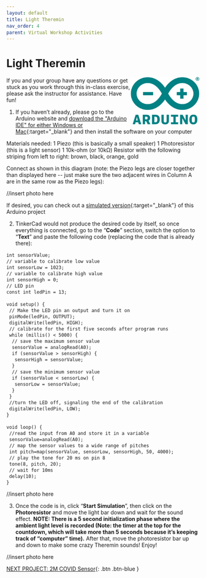```yaml
---
layout: default
title: Light Theremin
nav_order: 4
parent: Virtual Workshop Activities
---
```


# Light Theremin

<img src="images\arduino-icon.png" alt="arduino icon" style="float:right;width:180px;">

If you and your group have any questions or get stuck as you work through this in-class exercise, please ask the instructor for assistance.  Have fun!

1. If you haven’t already, please go to the Arduino website and [download the "Arduino IDE" for either Windows or Mac](https://www.arduino.cc/en/software){:target="_blank"} and then install the software on your computer

Materials needed: 
          1 Piezo (this is basically a small speaker)
          1 Photoresistor (this is a light sensor)
          1 10k-ohm (or 10k&Omega;) Resistor with the following striping from left to right: brown, black, orange, gold

Connect as shown in this diagram (note: the Piezo legs are closer together than displayed here -- just make sure the two adjacent wires in Column A are in the same row as the Piezo legs):

//insert photo here

If desired, you can check out a [simulated version](https://goo.gl/Tq5TpD){:target="_blank"} of this Arduino project

2. TinkerCad would not produce the desired code by itself, so once everything is connected, go to the “**Code**” section, switch the option to “**Text**” and paste the following code (replacing the code that is already there):

```
int sensorValue;
// variable to calibrate low value
int sensorLow = 1023;
// variable to calibrate high value
int sensorHigh = 0;
// LED pin
const int ledPin = 13;

void setup() {
 // Make the LED pin an output and turn it on
 pinMode(ledPin, OUTPUT);
 digitalWrite(ledPin, HIGH);
 // calibrate for the first five seconds after program runs
 while (millis() < 5000) {
  // save the maximum sensor value
  sensorValue = analogRead(A0);
  if (sensorValue > sensorHigh) {
   sensorHigh = sensorValue;
  }
  // save the minimum sensor value
  if (sensorValue < sensorLow) {
   sensorLow = sensorValue;
  }
 }
 //turn the LED off, signaling the end of the calibration
 digitalWrite(ledPin, LOW);
}

void loop() {
 //read the input from A0 and store it in a variable
 sensorValue=analogRead(A0);
 // map the sensor values to a wide range of pitches
 int pitch=map(sensorValue, sensorLow, sensorHigh, 50, 4000);
 // play the tone for 20 ms on pin 8
 tone(8, pitch, 20);
 // wait for 10ms
 delay(10);
}
```

//insert photo here

3. Once the code is in, click “**Start Simulation**”, then click on the **Photoresistor** and move the light bar down and wait for the sound effect. 
**NOTE: There is a 5 second initialization phase where the ambient light level is recorded (Note: the timer at the top for the countdown, which will take more than 5 seconds because it’s keeping track of “computer” time).** After that, move the photoresistor bar up and down to make some crazy Theremin sounds!  Enjoy!

//insert photo here

[NEXT PROJECT: 2M COVID Sensor](2M_covid_sensor.html){: .btn .btn-blue }
